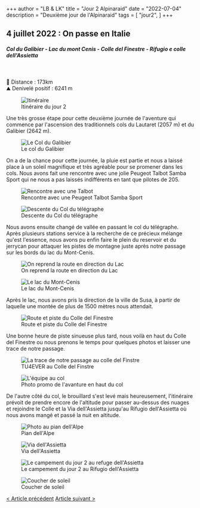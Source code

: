 +++
author = "LB & LK"
title = "Jour 2 Alpinaraid"
date = "2022-07-04"
description = "Deuxième jour de l'Alpinaraid"
tags = [
    "jour2",
]
+++

## 4 juillet 2022 : On passe en Italie
##### Col du Galibier - Lac du mont Cenis - Colle del Finestre - Rifugio e colle dell'Assietta
<br />

📏 Distance : 173km<br />
⛰️ Denivelé positif : 6241 m

<figure>
    <img loading="lazy" class="image-article" src="/images/day2/map2.jpg" alt="Itinéraire">
    <figcaption class="figure-caption">Itinéraire du jour 2</figcaption>
</figure>

Une très grosse étape pour cette deuxième journée de l'aventure qui commence par l'ascension des traditionnels cols du Lautaret (2057 m) et du Galibier (2642 m).

<figure>
    <img loading="lazy" class="image-article" src="/images/day2/IMG_0127.jpg" alt="Le Col du Galibier">
    <figcaption class="figure-caption">Le col du Galibier</figcaption>
</figure>

On a de la chance pour cette journée, la pluie est partie et nous a laissé place à un soleil magnifique et très agréable pour se promener dans les cols. Nous avons fait une rencontre avec une jolie Peugeot Talbot Samba Sport qui ne nous a pas laissés indifférents en tant que pilotes de 205.

<figure>
    <img loading="lazy" class="image-article" src="/images/day2/IMG_0130.jpg" alt="Rencontre avec une Talbot">
    <figcaption class="figure-caption">Rencontre avec une Peugeot Talbot Samba Sport</figcaption>
</figure>
<figure>
    <img loading="lazy" class="image-article" src="/images/day2/IMG_0157.jpg" alt="Descente du Col du télégraphe">
    <figcaption class="figure-caption">Descente du Col du télégraphe</figcaption>
</figure>

Nous avons ensuite changé de vallée en passant le col du télégraphe. Après plusieurs stations service à la recherche de ce précieux mélange qu'est l'essence, nous avons pu enfin faire le plein du reservoir et du jerrycan pour attaquer les pistes de montagne juste après notre passage sur les bords du lac du Mont-Cenis.

<figure>
    <img loading="lazy" class="image-article" src="/images/day2/J2_(2).jpg" alt="On reprend la route en direction du Lac">
    <figcaption class="figure-caption">On reprend la route en direction du Lac</figcaption>
</figure>
<figure>
    <img loading="lazy" class="image-article" src="/images/day2/J2_(6).jpg" alt="Le lac du Mont-Cenis">
    <figcaption class="figure-caption">Le lac du Mont-Cenis</figcaption>
</figure>

Après le lac, nous avons pris la direction de la ville de Susa, à partir de laquelle une montée de plus de 1500 mètres nous attendait. 

<figure>
    <img loading="lazy" class="image-article" src="/images/day2/j2_assiette.png" alt="Route et piste du Colle del Finestre">
    <figcaption class="figure-caption">Route et piste du Colle del Finestre</figcaption>
</figure>

Une bonne heure de piste sinueuse plus tard, nous voilà en haut du Colle del Finestre ou nous prenons le temps pour quelques photos et laisser une trace de notre passage.

<figure>
    <img loading="lazy" class="image-article" src="/images/day2/IMG_0183.jpg" alt="La trace de notre passage au colle del Finstre">
    <figcaption class="figure-caption">TU4EVER au Colle del Finstre</figcaption>
</figure>
<figure>
    <img loading="lazy" class="image-article" src="/images/day2/J2_(1).jpg" alt="L'équipe au col">
    <figcaption class="figure-caption">Photo promo de l'avanture en haut du col</figcaption>
</figure>

De l'autre côté du col, le brouillard s'est levé mais heureusement, l'itinéraire prévoit de prendre encore de l'altitude pour passer au-dessus des nuages et rejoindre le Colle et la Via dell'Assietta jusqu'au Rifugio dell'Assietta où nous avons mangé et passé la nuit en altitude.

<figure>
    <img loading="lazy" class="image-article" src="/images/day2/IMG_0188.jpg" alt="Photo au pian dell'Alpe">
    <figcaption class="figure-caption">Pian dell'Alpe</figcaption>
</figure>
<figure>
    <img loading="lazy" class="image-article" src="/images/day2/IMG_0212.jpg" alt="Via dell'Assietta">
    <figcaption class="figure-caption">Via dell'Assietta</figcaption>
</figure>
<figure>
    <img loading="lazy" class="image-article" src="/images/day2/IMG_0221.jpg" alt="Le campement du jour 2 au refuge dell'Assietta">
    <figcaption class="figure-caption">Le campement du jour 2 au Rifugio dell'Assietta</figcaption>
</figure>
<figure>
    <img loading="lazy" class="image-article" src="/images/day2/IMG_0225.jpg" alt="Coucher de soleil">
    <figcaption class="figure-caption">Coucher de soleil</figcaption>
</figure>

<div class="alpinaraid-articles-redirect">
    <span>
        <a href="/alpina/day1" class="button fit">< Article précédent</a>
        <a href="/alpina/day3" class="button fit"> Article suivant ></a>
    </span>
</div>